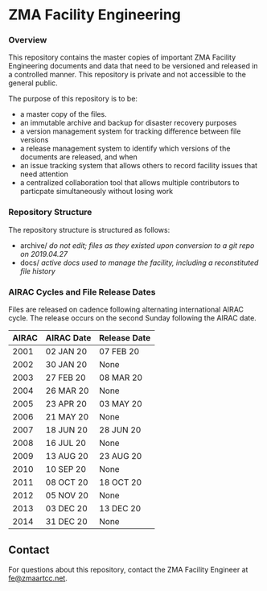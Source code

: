 # ZMA Facility Engineering

### Overview

This repository contains the master copies of important ZMA Facility Engineering documents and data that need to be versioned and released in a controlled manner. This repository is private and not accessible to the general public.

The purpose of this repository is to be:
* a master copy of the files.
* an immutable archive and backup for disaster recovery purposes 
* a version management system for tracking difference between file versions
* a release management system to identify which versions of the documents are released, and when
* an issue tracking system that allows others to record facility issues that need attention
* a centralized collaboration tool that allows multiple contributors to particpate simultaneously without losing work

### Repository Structure

The repository structure is structured as follows:

- archive/ *do not edit; files as they existed upon conversion to a git repo on 2019.04.27*</li>
- docs/ *active docs used to manage the facility, including a reconstituted file history*


### AIRAC Cycles and File Release Dates

Files are released on cadence following alternating international AIRAC cycle. The release occurs on the second Sunday following the AIRAC date.

| AIRAC | AIRAC Date | Release Date |
|-------|------------|--------------|
|2001   |  02 JAN 20 | 07 FEB 20    |
|2002   |	30 JAN 20  | None         |
|2003   |	27 FEB 20  | 08 MAR 20    |
|2004   |	26 MAR 20  | None         |
|2005   |	23 APR 20  | 03 MAY 20    |
|2006   |	21 MAY 20  | None         |
|2007   |	18 JUN 20  | 28 JUN 20    |
|2008   |	16 JUL 20  | None         |
|2009   |	13 AUG 20  | 23 AUG 20    |
|2010   |	10 SEP 20  | None         |
|2011   |	08 OCT 20  | 18 OCT 20    |
|2012   |	05 NOV 20  | None         |
|2013   |	03 DEC 20  | 13 DEC 20    |
|2014   |	31 DEC 20  | None         |

## Contact

For questions about this repository, contact the ZMA Facility Engineer at fe@zmaartcc.net.
